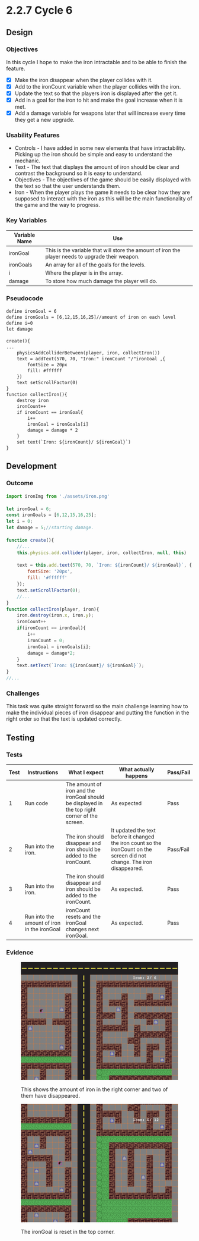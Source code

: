 # 2.2.7 Cycle 6

## Design

### Objectives

In this cycle I hope to make the iron intractable and to be able to finish the feature.

* [x] Make the iron disappear when the player collides with it.
* [x] Add to the ironCount variable when the player collides with the iron.
* [x] Update the text so that the players iron is displayed after the get it.
* [x] Add in a goal for the iron to hit and make the goal increase when it is met.
* [x] Add a damage variable for weapons later that will increase every time they get a new upgrade.

### Usability Features

* Controls - I have added in some new elements that have intractability. Picking up the iron should be simple and easy to understand the mechanic.
* Text - The text that displays the amount of iron should be clear and contrast the background so it is easy to understand.
* Objectives - The objectives of the game should be easily displayed with the text so that the user understands them.
* Iron - When the player plays the game it needs to be clear how they are supposed to interact with the iron as this will be the main functionality of the game and the way to progress.

### Key Variables

| Variable Name | Use                                                                                               |
| ------------- | ------------------------------------------------------------------------------------------------- |
| ironGoal      | This is the variable that will store the amount of iron the player needs to upgrade their weapon. |
| ironGoals     | An array for all of the goals for the levels.                                                     |
| i             | Where the player is in the array.                                                                 |
| damage        | To store how much damage the player will do.                                                      |

### Pseudocode

```
define ironGoal = 6
define ironGoals = [6,12,15,16,25]//amount of iron on each level
define i=0
let damage

create(){
...
    physicsAddColliderBetween(player, iron, collectIron())
    text = addText(570, 70, "Iron:" ironCount "/"ironGoal ,{
        fontSize = 20px
        fill: #ffffff
    })
    text setScrollFactor(0)
}
function collectIron(){
    destroy iron
    ironCount++
    if ironCount == ironGoal{
        i++
        ironGoal = ironGoals[i]
        damage = damage * 2
    }
    set text(`Iron: ${ironCount}/ ${ironGoal}`)
}
```

## Development

### Outcome

```javascript
import ironImg from './assets/iron.png'

let ironGoal = 6;
const ironGoals = [6,12,15,16,25];
let i = 0;
let damage = 5;//starting damage.

function create(){
    //...
    this.physics.add.collider(player, iron, collectIron, null, this)

    text = this.add.text(570, 70, `Iron: ${ironCount}/ ${ironGoal}`, {
        fontSize: '20px',
        fill: '#ffffff'
    });
    text.setScrollFactor(0);
    //...
}
function collectIron(player, iron){
    iron.destroy(iron.x, iron.y);
    ironCount++
    if(ironCount == ironGoal){
        i++
        ironCount = 0;
        ironGoal = ironGoals[i];
        damage = damage*2;
    }
    text.setText(`Iron: ${ironCount}/ ${ironGoal}`);
}
//...
```

### Challenges

This task was quite straight forward so the main challenge learning how to make the individual pieces of iron disappear and putting the function in the right order so that the text is updated correctly.

## Testing

### Tests

| Test | Instructions                                | What I expect                                                                                  | What actually happens                                                                                                     | Pass/Fail |
| ---- | ------------------------------------------- | ---------------------------------------------------------------------------------------------- | ------------------------------------------------------------------------------------------------------------------------- | --------- |
| 1    | Run code                                    | The amount of iron and the ironGoal should be displayed in the top right corner of the screen. | As expected                                                                                                               | Pass      |
| 2    | Run into the iron.                          | The iron should disappear and iron should be added to the ironCount.                           | It updated the text before it changed the iron count so the ironCount on the screen did not change. The iron disappeared. | Pass/Fail |
| 3    | Run into the iron.                          | The iron should disappear and iron should be added to the ironCount.                           | As expected.                                                                                                              | Pass      |
| 4    | Run into the amount of iron in the ironGoal | ironCount resets and the ironGoal changes next ironGoal.                                       | As expected.                                                                                                              | Pass      |

### Evidence

<figure><img src="../.gitbook/assets/image (13).png" alt=""><figcaption><p>This shows the amount of iron in the right corner and two of them have disappeared.</p></figcaption></figure>

<figure><img src="../.gitbook/assets/image (5).png" alt=""><figcaption><p>The ironGoal is reset in the top corner.</p></figcaption></figure>
